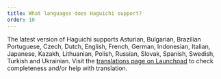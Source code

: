 ```yaml
---
title: What languages does Haguichi support?
order: 10
---
```

The latest version of Haguichi supports Asturian, Bulgarian, Brazilian Portuguese, Czech, Dutch, English, French, German, Indonesian, Italian, Japanese, Kazakh, Lithuanian, Polish, Russian, Slovak, Spanish, Swedish, Turkish and Ukrainian.
Visit the <a href="https://translations.launchpad.net/haguichi" target="_blank">translations page on Launchpad</a> to check completeness and/or help with translation.
